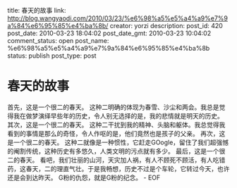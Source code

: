 title: 春天的故事
link: http://blog.wangyaodi.com/2010/03/23/%e6%98%a5%e5%a4%a9%e7%9a%84%e6%95%85%e4%ba%8b/
creator: yorzi
description: 
post_id: 420
post_date: 2010-03-23 18:04:02
post_date_gmt: 2010-03-23 10:04:02
comment_status: open
post_name: %e6%98%a5%e5%a4%a9%e7%9a%84%e6%95%85%e4%ba%8b
status: publish
post_type: post

# 春天的故事

首先，这是一个很二的春天。 这种二明确的体现为春雪、沙尘和两会。我总是觉得我在做梦演绎早些年的历史，令人别无选择的是，我的悲情就是明天的历史。 其次，这是一个很二的春天。 这种二干扰到我的精神、头脑和躯体。我总觉得我看到的事情是那么的奇怪，令人作呕的是，他们竟然也是孩子的父亲。 再次，这是一个很二的春天。 这种二就像是一种惯性，它赶走GOogle，留住了我们超强憾的阉割传统，这种历史有多悠久，人类文明的污点就有多少。 最后，这是一个很二的春天。 看吧，我们壮丽的山河，天灾加人祸，有人不顾死不顾活，有人吃错药，这春天，二的理直气壮。于是我畅想，历史不过是个车轮，它转过今天，也许还是会到达昨天。 G粉的仇怨，就是G粉的纪念。 - EOF